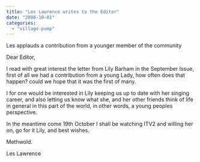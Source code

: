 ```yaml
---
title: "Les Lawrence writes to the Editor"
date: "2008-10-01"
categories: 
  - "village-pump"
---
```


Les applauds a contribution from a younger member of the community

Dear Editor,

I read with great interest the letter from Lily Barham in the September Issue, first of all we had a contribution from a young Lady, how often does that happen? could we hope that it was the first of many.

I for one would be interested in Lily keeping us up to date with her singing career, and also letting us know what she, and her other friends think of life in general in this part of the world, in other words, a young peoples perspective.

In the meantime come 19th October I shall be watching ITV2 and willing her on, go for it Lily, and best wishes.

Methwold.

Les Lawrence
